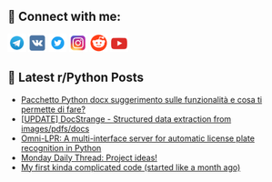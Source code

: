 ## 🔎 Connect with me:
[<img src="https://github.com/bullbesh/bullbesh/blob/main/images/Telegram.png" width="32" height="32" />](https://t.me/bullbesh)
[<img src="https://github.com/bullbesh/bullbesh/blob/main/images/VK.png" width="32" height="32" />](https://vk.com/bullbesh)
[<img src="https://github.com/bullbesh/bullbesh/blob/main/images/Twitter.png" width="32" height="32" />](https://twitter.com/bullbesh1)
[<img src="https://github.com/bullbesh/bullbesh/blob/main/images/Instagram.png" width="32" height="32" />](https://www.instagram.com/bullbesh)
[<img src="https://github.com/bullbesh/bullbesh/blob/main/images/Reddit.png" width="32" height="32" />](https://www.reddit.com/user/bullbesh)
[<img src="https://github.com/bullbesh/bullbesh/blob/main/images/YouTube.png" width="32" height="32" />](https://www.youtube.com/channel/UCtfjRs6uzgq5mfm8S06WTcg)

## 📕 Latest r/Python Posts
<!-- BLOG-POST-LIST:START -->
- [Pacchetto Python docx suggerimento sulle funzionalità e cosa ti permette di fare?](https://www.reddit.com/r/Python/comments/1n5nip8/pacchetto_python_docx_suggerimento_sulle/)
- [[UPDATE] DocStrange - Structured data extraction from images/pdfs/docs](https://www.reddit.com/r/Python/comments/1n5jjnl/update_docstrange_structured_data_extraction_from/)
- [Omni-LPR: A multi-interface server for automatic license plate recognition in Python](https://www.reddit.com/r/Python/comments/1n5idvx/omnilpr_a_multiinterface_server_for_automatic/)
- [Monday Daily Thread: Project ideas!](https://www.reddit.com/r/Python/comments/1n59zyk/monday_daily_thread_project_ideas/)
- [My first kinda complicated code &lpar;started like a month ago&rpar;](https://www.reddit.com/r/Python/comments/1n562vq/my_first_kinda_complicated_code_started_like_a/)
<!-- BLOG-POST-LIST:END -->
